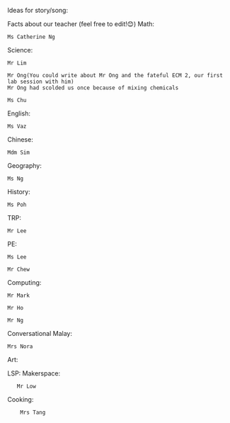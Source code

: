 Ideas for story/song:













Facts about our teacher (feel free to edit!😊)
Math:
    
    Ms Catherine Ng

Science:
    
    Mr Lim
    
    Mr Ong(You could write about Mr Ong and the fateful ECM 2, our first lab session with him)
    Mr Ong had scolded us once because of mixing chemicals 
    
    Ms Chu

English:
    
    Ms Vaz

Chinese:
    
    Mdm Sim
    
Geography:
    
    Ms Ng
    
History:
    
    Ms Poh
    
TRP:
    
    Mr Lee
PE:
    
    Ms Lee
    
    Mr Chew
    
Computing:
    
    Mr Mark
    
    Mr Ho
    
    Mr Ng
    
Conversational Malay:
    
    Mrs Nora
    
Art:
    
    
LSP:
    Makerspace:
      
       Mr Low
    
   Cooking:
      
        Mrs Tang
